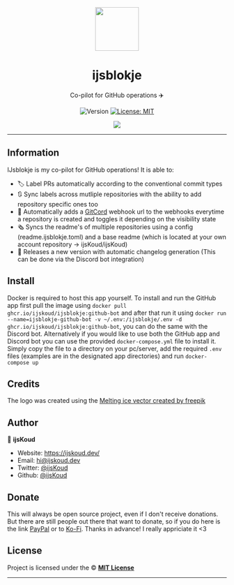 <div align="center">
    <img src="https://avatars.githubusercontent.com/in/214508" width="100px" />
    <h1>ijsblokje</h1>
  
  <p>Co-pilot for GitHub operations ✈️</p>
  
  <p align="center">
    <img alt="Version" src="https://img.shields.io/badge/version-2.4.1-blue.svg" />
    <a href="/LICENSE" target="_blank">
      <img alt="License: MIT" src="https://img.shields.io/badge/License-MIT-yellow.svg" />
    </a>
  </p>

  <a href="https://ijskoud.dev/discord" target="_blank">
    <img src="https://ijskoud.dev/discord/banner" />
  </a>
</div>

---

## Information

IJsblokje is my co-pilot for GitHub operations! It is able to:

- 🏷️ Label PRs automatically according to the conventional commit types
- 🔃 Sync labels across mutliple repositories with the ability to add repository specific ones too
- 🔔 Automatically adds a [GitCord](https://github.com/ijskoud/gitcord) webhook url to the webhooks everytime a repository is created and toggles it depending on the visibility state
- 🗞️ Syncs the readme's of multiple repositories using a config (readme.ijsblokje.toml) and a base readme (which is located at your own account repository -> ijsKoud/ijsKoud)
- 🎉 Releases a new version with automatic changelog generation (This can be done via the Discord bot integration)

## Install

Docker is required to host this app yourself. To install and run the GitHub app first pull the image using `docker pull ghcr.io/ijskoud/ijsblokje:github-bot` and after that run it using `docker run --name=ijsblokje-github-bot -v ~/.env:/ijsblokje/.env -d ghcr.io/ijskoud/ijsblokje:github-bot`, you can do the same with the Discord bot.
Alternatively if you would like to use both the GitHub app and Discord bot you can use the provided `docker-compose.yml` file to install it. Simply copy the file to a directory on your pc/server, add the required `.env` files (examples are in the designated app directories) and run `docker-compose up`

## Credits
The logo was created using the <a href='https://www.freepik.com/vectors/melting-ice'>Melting ice vector created by freepik</a>

## Author

👤 **ijsKoud**

-   Website: https://ijskoud.dev/
-   Email: <hi@ijskoud.dev>
-   Twitter: [@ijsKoud](https://ijskoud.dev/twitter)
-   Github: [@ijsKoud](https://github.com/ijsKoud)

## Donate

This will always be open source project, even if I don't receive donations. But there are still people out there that want to donate, so if you do here is the link [PayPal](https://ijskoud.dev/paypal) or to [Ko-Fi](https://ijskoud.dev/kofi). Thanks in advance! I really appriciate it <3

## License

Project is licensed under the © [**MIT License**](/LICENSE)

---
